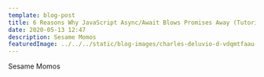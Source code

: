 ```yaml
---
template: blog-post
title: 6 Reasons Why JavaScript Async/Await Blows Promises Away (Tutorial)
date: 2020-05-13 12:47
description: Sesame Momos
featuredImage: ../../../static/blog-images/charles-deluvio-d-vdqmtfaau-unsplash.jpg
---
```


Sesame Momos
